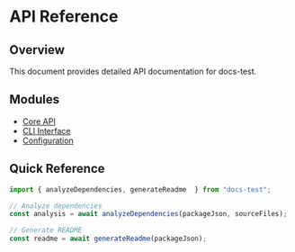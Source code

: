 # API Reference

## Overview

This document provides detailed API documentation for docs-test.

## Modules

- [Core API](./core.md)
- [CLI Interface](./cli.md)
- [Configuration](./config.md)

## Quick Reference

```javascript
import { analyzeDependencies, generateReadme  } from "docs-test";

// Analyze dependencies
const analysis = await analyzeDependencies(packageJson, sourceFiles);

// Generate README
const readme = await generateReadme(packageJson);
```
